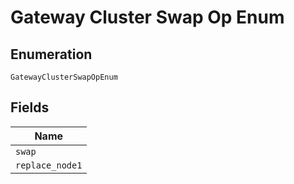 
# Gateway Cluster Swap Op Enum

## Enumeration

`GatewayClusterSwapOpEnum`

## Fields

| Name |
|  --- |
| `swap` |
| `replace_node1` |

